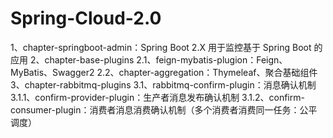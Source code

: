 # Spring-Cloud-2.0
1、chapter-springboot-admin：Spring Boot 2.X 用于监控基于 Spring Boot 的应用 
2、chapter-base-plugins 
	2.1、feign-mybatis-plugion：Feign、MyBatis、Swagger2 
	2.2、chapter-aggregation：Thymeleaf、聚合基础组件
3、chapter-rabbitmq-plugins
	3.1、rabbitmq-confirm-plugin：消息确认机制
		3.1.1、confirm-provider-plugin：生产者消息发布确认机制
		3.1.2、confirm-consumer-plugin：消费者消息消费确认机制（多个消费者消费同一任务：公平调度）
